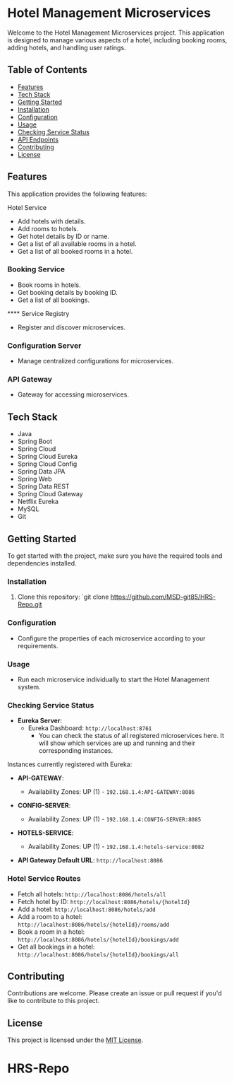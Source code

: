 # Hotel Management Microservices

Welcome to the Hotel Management Microservices project. This application is designed to manage various aspects of a hotel, including booking rooms, adding hotels, and handling user ratings.

## Table of Contents
- [Features](#features)
- [Tech Stack](#tech-stack)
- [Getting Started](#getting-started)
- [Installation](#installation)
- [Configuration](#configuration)
- [Usage](#usage)
- [Checking Service Status](#checking-service-status)
- [API Endpoints](#api-endpoints)
- [Contributing](#contributing)
- [License](#license)

## Features
This application provides the following features:

 Hotel Service
- Add hotels with details.
- Add rooms to hotels.
- Get hotel details by ID or name.
- Get a list of all available rooms in a hotel.
- Get a list of all booked rooms in a hotel.

### Booking Service
- Book rooms in hotels.
- Get booking details by booking ID.
- Get a list of all bookings.

**** Service Registry
- Register and discover microservices.

### Configuration Server
- Manage centralized configurations for microservices.

### API Gateway
- Gateway for accessing microservices.

## Tech Stack
- Java
- Spring Boot
- Spring Cloud
- Spring Cloud Eureka
- Spring Cloud Config
- Spring Data JPA
- Spring Web
- Spring Data REST
- Spring Cloud Gateway
- Netflix Eureka
- MySQL
- Git

## Getting Started
To get started with the project, make sure you have the required tools and dependencies installed.

### Installation
1. Clone this repository: `git clone https://github.com/MSD-git85/HRS-Repo.git

### Configuration
- Configure the properties of each microservice according to your requirements.

### Usage
- Run each microservice individually to start the Hotel Management system.

### Checking Service Status
- **Eureka Server**:
  - Eureka Dashboard: `http://localhost:8761`
    - You can check the status of all registered microservices here. It will show which services are up and running and their corresponding instances.

Instances currently registered with Eureka:

- **API-GATEWAY**:
  - Availability Zones: UP (1) - `192.168.1.4:API-GATEWAY:8086`

- **CONFIG-SERVER**:
  - Availability Zones: UP (1) - `192.168.1.4:CONFIG-SERVER:8085`

- **HOTELS-SERVICE**:
  - Availability Zones: UP (1) - `192.168.1.4:hotels-service:8082`


- **API Gateway Default URL**: `http://localhost:8086`


### Hotel Service Routes
- Fetch all hotels: `http://localhost:8086/hotels/all`
- Fetch hotel by ID: `http://localhost:8086/hotels/{hotelId}`
- Add a hotel: `http://localhost:8086/hotels/add`
- Add a room to a hotel: `http://localhost:8086/hotels/{hotelId}/rooms/add`
- Book a room in a hotel: `http://localhost:8086/hotels/{hotelId}/bookings/add`
- Get all bookings in a hotel: `http://localhost:8086/hotels/{hotelId}/bookings/all`

## Contributing
Contributions are welcome. Please create an issue or pull request if you'd like to contribute to this project.

## License
This project is licensed under the [MIT License](LICENSE).
# HRS-Repo
